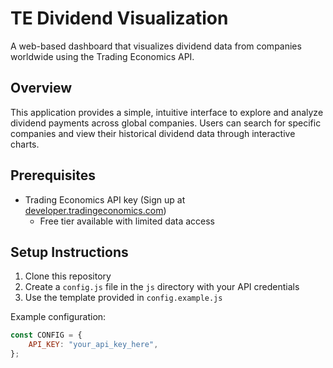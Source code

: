 # TE Dividend Visualization

A web-based dashboard that visualizes dividend data from companies worldwide using the Trading Economics API.

## Overview
This application provides a simple, intuitive interface to explore and analyze dividend payments across global companies. Users can search for specific companies and view their historical dividend data through interactive charts.

## Prerequisites
- Trading Economics API key (Sign up at [developer.tradingeconomics.com](https://developer.tradingeconomics.com))
  - Free tier available with limited data access

## Setup Instructions

1. Clone this repository
2. Create a `config.js` file in the `js` directory with your API credentials
3. Use the template provided in `config.example.js`

Example configuration:
```javascript
const CONFIG = {
    API_KEY: "your_api_key_here",
};